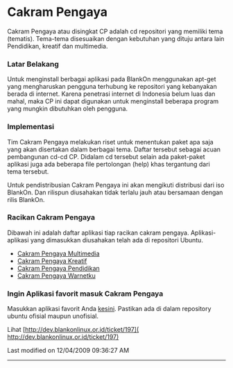 # Cakram Pengaya
Cakram Pengaya atau disingkat CP adalah cd repositori yang memiliki tema
(tematis). Tema-tema disesuaikan dengan kebutuhan yang dituju antara lain
Pendidikan, kreatif dan multimedia.

### Latar Belakang
Untuk menginstall berbagai aplikasi pada BlankOn menggunakan apt-get yang
mengharuskan pengguna terhubung ke repositori yang kebanyakan berada di
internet. Karena penetrasi internet di Indonesia belum luas dan mahal, maka CP
ini dapat digunakan untuk menginstall beberapa program yang mungkin dibutuhkan
oleh pengguna.

### Implementasi
Tim Cakram Pengaya melakukan riset untuk menentukan paket apa saja yang akan
disertakan dalam berbagai tema. Daftar tersebut sebagai acuan pembangunan cd-cd
CP. Didalam cd tersebut selain ada paket-paket aplikasi juga ada beberapa file
pertolongan (help) khas tergantung dari tema tersebut.

Untuk pendistribusian Cakram Pengaya ini akan mengikuti distribusi dari iso
BlankOn. Dan rilispun diusahakan tidak terlalu jauh atau bersamaan dengan rilis
BlankOn.

### Racikan Cakram Pengaya
Dibawah ini adalah daftar aplikasi tiap racikan cakram pengaya. Aplikasi-aplikasi yang dimasukkan diusahakan telah ada di repositori Ubuntu.
  * [Cakram Pengaya Multimedia](/CakramPengaya/Multimedia)
  * [Cakram Pengaya Kreatif](/CakramPengaya/Kreatif)
  * [Cakram Pengaya Pendidikan](/CakramPengaya/Pendidikan)
  * [Cakram Pengaya Warnetku](/CakramPengaya/Warnetku)

### Ingin Aplikasi favorit masuk Cakram Pengaya
Masukkan aplikasi favorit Anda [kesini](/CakramPengaya/Request.md). Pastikan ada di dalam repository ubuntu ofisial maupun unofisial.

Lihat [http://dev.blankonlinux.or.id/ticket/197](​http://dev.blankonlinux.or.id/ticket/197)

Last modified on 12/04/2009 09:36:27 AM
 
---
 

